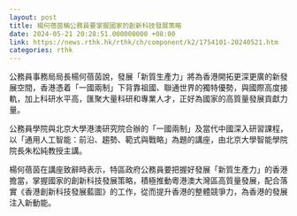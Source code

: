 ```yaml
---
layout: post
title: 楊何蓓茵稱公務員要掌握國家的創新科技發展策略
date: 2024-05-21 20:28:51.000000000 +08:00
link: https://news.rthk.hk/rthk/ch/component/k2/1754101-20240521.htm
categories: rthk
---
```


公務員事務局局長楊何蓓茵說，發展「新質生產力」將為香港開拓更深更廣的新發展空間，香港憑着「一國兩制」下背靠祖國、聯通世界的獨特優勢，與國際高度接軌，加上科研水平高，匯聚大量科研和專業人才，正好為國家的高質量發展貢獻力量。

公務員學院與北京大學港澳研究院合辦的「一國兩制」及當代中國深入研習課程，以「通用人工智能：前沿、趨勢、範式與戰略」為題的講座，由北京大學智能學院院長朱松純教授主講。
 
楊何蓓茵在講座致辭時表示，特區政府公務員要把握好發展「新質生產力」的香港擔當，掌握國家的創新科技發展策略，積極推動粵港澳大灣區高質量發展，配合落實《香港創新科技發展藍圖》的工作，從而提升香港的整體競爭力，為香港的發展注入新動能。
